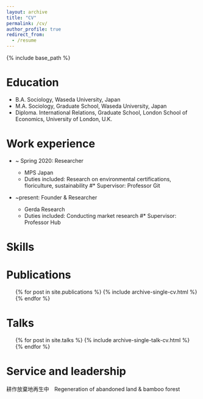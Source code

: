 ```yaml
---
layout: archive
title: "CV"
permalink: /cv/
author_profile: true
redirect_from:
  - /resume
---
```


{% include base_path %}

Education
======
* B.A. Sociology, Waseda University, Japan
* M.A. Sociology, Graduate School, Waseda University, Japan
* Diploma. International Relations, Graduate School, London School of Economics, University of London, U.K.

Work experience
======
* ~ Spring 2020: Researcher
  * MPS Japan
  * Duties included: Research on environmental certifications, floriculture, sustainability
  #* Supervisor: Professor Git

* ~present: Founder & Researcher
  * Gerda Research
  * Duties included: Conducting market research
  #* Supervisor: Professor Hub
  
Skills
======


Publications
======
  <ul>{% for post in site.publications %}
    {% include archive-single-cv.html %}
  {% endfor %}</ul>
  
Talks
======
  <ul>{% for post in site.talks %}
    {% include archive-single-talk-cv.html %}
  {% endfor %}</ul>
  
Service and leadership
======
耕作放棄地再生中　Regeneration of abandoned land & bamboo forest
